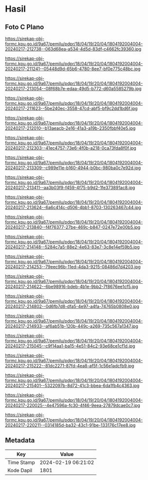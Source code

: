 # Hasil

## Foto C Plano

https://sirekap-obj-formc.kpu.go.id/9a67/pemilu/pdpr/18/04/19/20/04/1804192004004-20240217-212738--063d68ea-a534-4d5d-83df-c4662fc39360.jpg

https://sirekap-obj-formc.kpu.go.id/9a67/pemilu/pdpr/18/04/19/20/04/1804192004004-20240217-211241--05448d9d-65b6-4780-8ee7-bf0e775c48bc.jpg

https://sirekap-obj-formc.kpu.go.id/9a67/pemilu/pdpr/18/04/19/20/04/1804192004004-20240217-213054--08f68b7e-edaa-49d5-b772-d60a5585279b.jpg

https://sirekap-obj-formc.kpu.go.id/9a67/pemilu/pdpr/18/04/19/20/04/1804192004004-20240217-211623--5be240ec-3558-47cd-abf5-bf9c2dd1bd6f.jpg

https://sirekap-obj-formc.kpu.go.id/9a67/pemilu/pdpr/18/04/19/20/04/1804192004004-20240217-212010--b13aeacb-2e16-41a3-a19b-2350fbbf40e5.jpg

https://sirekap-obj-formc.kpu.go.id/9a67/pemilu/pdpr/18/04/19/20/04/1804192004004-20240217-212303--41ec4757-73e6-4f0b-a218-0ca73fda8f0f.jpg

https://sirekap-obj-formc.kpu.go.id/9a67/pemilu/pdpr/18/04/19/20/04/1804192004004-20240217-213309--c989e11e-b160-4944-b0bc-980ba0c7e92d.jpg

https://sirekap-obj-formc.kpu.go.id/9a67/pemilu/pdpr/18/04/19/20/04/1804192004004-20240217-213411--aa3b03f9-f459-4f75-b9d2-1fe373891ac8.jpg

https://sirekap-obj-formc.kpu.go.id/9a67/pemilu/pdpr/18/04/19/20/04/1804192004004-20240217-213624--6a6c414c-d506-4bb1-8703-130263467c44.jpg

https://sirekap-obj-formc.kpu.go.id/9a67/pemilu/pdpr/18/04/19/20/04/1804192004004-20240217-213840--f4f76377-27be-469c-b847-0247e72e00b5.jpg

https://sirekap-obj-formc.kpu.go.id/9a67/pemilu/pdpr/18/04/19/20/04/1804192004004-20240217-214148--5284c7a5-88e2-4e63-83e7-3c8e14ef59b5.jpg

https://sirekap-obj-formc.kpu.go.id/9a67/pemilu/pdpr/18/04/19/20/04/1804192004004-20240217-214253--79eec96b-11ed-4da3-9215-08486d7d4203.jpg

https://sirekap-obj-formc.kpu.go.id/9a67/pemilu/pdpr/18/04/19/20/04/1804192004004-20240217-214622--6be98916-bdeb-4b1e-9bb2-7f8676ee1cf5.jpg

https://sirekap-obj-formc.kpu.go.id/9a67/pemilu/pdpr/18/04/19/20/04/1804192004004-20240217-214802--0d6fb7d8-dfa5-4e97-a4fa-74765b0808e0.jpg

https://sirekap-obj-formc.kpu.go.id/9a67/pemilu/pdpr/18/04/19/20/04/1804192004004-20240217-214933--af6ab51b-120b-449c-a269-735c567a1347.jpg

https://sirekap-obj-formc.kpu.go.id/9a67/pemilu/pdpr/18/04/19/20/04/1804192004004-20240217-215045--c9f14aa1-ba15-4e51-84c2-93e68ce1cf1d.jpg

https://sirekap-obj-formc.kpu.go.id/9a67/pemilu/pdpr/18/04/19/20/04/1804192004004-20240217-215222--81dc2271-87fd-4ea8-af5f-1c56e1adcfb9.jpg

https://sirekap-obj-formc.kpu.go.id/9a67/pemilu/pdpr/18/04/19/20/04/1804192004004-20240217-215401--5322097b-8d72-41c3-bbea-6da1fb4c4363.jpg

https://sirekap-obj-formc.kpu.go.id/9a67/pemilu/pdpr/18/04/19/20/04/1804192004004-20240217-220025--4e47596a-fc30-4f46-9eea-27879dcae0c7.jpg

https://sirekap-obj-formc.kpu.go.id/9a67/pemilu/pdpr/18/04/19/20/04/1804192004004-20240217-220211--0314185d-ba32-43c1-91be-133176c17ee8.jpg


## Metadata

| Key        | Value               |
| ---------- | ------------------- |
| Time Stamp | 2024-02-19 06:21:02 |
| Kode Dapil | 1801                |



